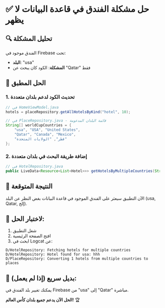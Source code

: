 # ✅ حل مشكلة الفندق في قاعدة البيانات لا يظهر

## 🔍 تحليل المشكلة
الفندق موجود في Firebase تحت:
- **البلد**: "usa" 
- **المشكلة**: الكود كان يبحث عن "Qatar" فقط

## 🔧 الحل المطبق

### 1. تحديث الكود لدعم بلدان متعددة
```java
// في HomeViewModel.java
hotels = placeRepository.getAllHotelsByKind("hotel", 10);

// في PlaceRepository.java - قائمة البلدان المدعومة
String[] worldCupCountries = {
    "usa", "USA", "United States", 
    "Qatar", "Canada", "Mexico", 
    "قطر", "الولايات المتحدة"
};
```

### 2. إضافة طريقة البحث في بلدان متعددة
```java
// في HotelRepository.java
public LiveData<Resource<List<Hotel>>> getHotelsByMultipleCountries(String[] countries)
```

## 🎯 النتيجة المتوقعة
الآن التطبيق سيعثر على الفندق الموجود في قاعدة البيانات بغض النظر عن البلد (usa, Qatar, إلخ).

## 📝 لاختبار الحل:
1. شغل التطبيق
2. افتح الصفحة الرئيسية
3. ابحث في Logcat عن:
```
D/HotelRepository: Fetching hotels for multiple countries
D/HotelRepository: Hotel found for usa: hhh
D/PlaceRepository: Converting 1 hotels from multiple countries to places
```

## 🔄 بديل سريع (إذا لم يعمل):
يمكنك تغيير بلد الفندق في Firebase من "usa" إلى "Qatar" مباشرة.

**الحل الآن يدعم جميع بلدان كأس العالم!** 🏆

